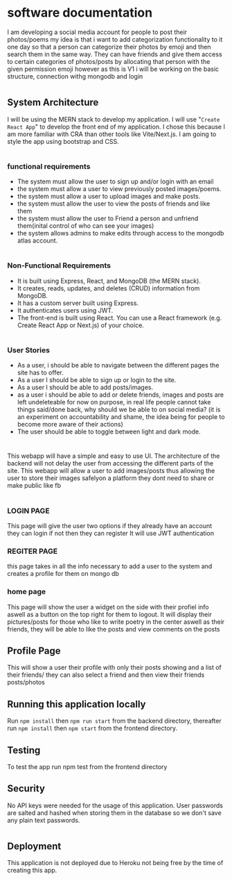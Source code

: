 # software documentation

I am developing a social media account for people to post their photos/poems my idea is that i want to add categorization functionality to it one day so that a person can categorize their photos by emoji and then search them in the same way. They can have friends and give them access to certain categories of photos/posts by allocating that person with the given permission emoji
however as this is V1 i will be working on the basic structure, connection withg mongodb and login
#

## System Architecture

I will be using the MERN stack to develop my application. I will use "`Create React App`" to develop the front end of my application. I chose this because I am more familiar with CRA than other tools like Vite/Next.js. I am going to style the app using bootstrap and CSS. 
#

### functional requirements
- The system must allow the user to sign up and/or login with an email
- the system must allow a user to view previously posted images/poems.
- the system must allow a user to upload images and make posts. 
- the system must allow the user to view the posts of friends and like them
- the system must allow the user to Friend a person and unfriend them(inital control of who can see your images)
- the system allows admins to make edits through access to the mongodb atlas account.
#

### Non-Functional Requirements
- It is built using Express, React, and MongoDB (the MERN stack).
- It creates, reads, updates, and deletes (CRUD) information from MongoDB.
- It has a custom server built using Express.
- It authenticates users using JWT.
- The front-end is built using React. You can use a React framework (e.g. Create React App or Next.js) of your choice.
#

### User Stories
- As a user, i should be able to navigate between the different pages the site has to offer.
 - As a user I should be able to sign up or login to the site.
 - As a user I should be able to add posts/images.
- as a user i should be able to add or delete friends, images and posts are left undeleteable for now on purpose, in real life people cannot take things said/done back, why should we be able to on social media? (it is an experiment on accountability and shame, the idea being for people to become more aware of their actions)
- The user should be able to toggle between light and dark mode. 


#
This webapp will have a simple and easy to use UI. The architecture of the backend will not delay the user from accessing the different parts of the site. This webapp will allow a user to add images/posts thus allowing the user to store their images safelyon a platform they dont need to share or make public like fb
#


### LOGIN PAGE
This page will give the user two options 
if they already have an account they can login
if not then they can register
It will use JWT authentication 

### REGITER PAGE
this page takes in all the info necessary to add a user to the system and creates a profile for them on mongo db

### home page 
This page will show the user a widget on the side with their profiel info aswell as a button on the top right for them to logout. It will display their pictures/posts for those who like to write poetry in the center aswell as their friends, they will be able to like the posts and view comments on the posts

## Profile Page
This will show a user their profile with only their posts showing and a list of their friends/ they can also select a friend and then view their friends posts/photos

## Running this application locally
 Run `npm install` then `npm run start` from the backend directory, thereafter run `npm install` then `npm start` from the frontend directory. 

 ## Testing
To test the app run npm test from the frontend directory

## Security
No API keys were needed for the usage of this application. User passwords are salted and hashed when storing them in the database so we don't save any plain text passwords.
#

## Deployment
This application is not deployed due to Heroku not being free by the time of creating this app.
#
